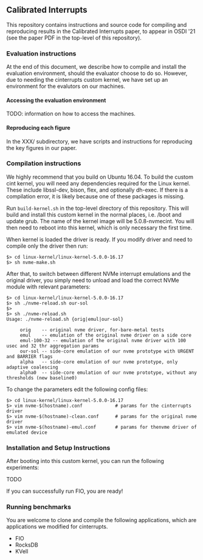 ## Calibrated Interrupts
This repository contains instructions and source code for compiling and reproducing results in the Calibrated Interrupts paper, to appear in OSDI '21 (see the paper PDF in the top-level of this repository).

### Evaluation instructions
At the end of this document, we describe how to compile and install the evaluation environment, should the evaluator choose to do so.
However, due to needing the cinterrupts custom kernel, we have set up an environment for the evalutors on our machines.

#### Accessing the evaluation environment
TODO: information on how to access the machines.

#### Reproducing each figure
In the XXX/ subdirectory, we have scripts and instructions for reproducing the key figures in our paper.


### Compilation instructions
We highly recommend that you build on Ubuntu 16.04.
To build the custom cint kernel, you will need any dependencies required for the Linux kernel.
These include libssl-dev, bison, flex, and optionally dh-exec.
If there is a compilation error, it is likely because one of these packages is missing.

Run `build-kernel.sh` in the top-level directory of this repository.
This will build and install this custom kernel in the normal places,
i.e. /boot and update grub. The name of the kernel image
will be 5.0.8-nvmecint. You will then need to reboot into this kernel,
which is only necessary the first time.

When kernel is loaded the driver is ready. If you modify driver and
need to compile only the driver then run:


```
$> cd linux-kernel/linux-kernel-5.0.0-16.17
$> sh nvme-make.sh

```

After that, to switch between different NVMe interrupt emulations and
the original driver, you simply need to unload and load the correct
NVMe module with relevant parameters:

```
$> cd linux-kernel/linux-kernel-5.0.0-16.17
$> sh ./nvme-reload.sh our-sol
$>
$> sh ./nvme-reload.sh
Usage: ./nvme-reload.sh {orig|emul|our-sol}

     orig    -- original nvme driver, for-bare-metal tests
     emul    -- emulation of the original nvme driver on a side core
     emul-100-32 -- emulation of the original nvme driver with 100 usec and 32 thr aggregation params
     our-sol -- side-core emulation of our nvme prototype with URGENT and BARRIER flags
     alpha   -- side-core emulation of our nvme prototype, only adaptive coalescing
     alpha0  -- side-core emulation of our nvme prototype, without any thresholds (new baseline0)

```

To change the parameters edit the following config files:
```
$> cd linux-kernel/linux-kernel-5.0.0-16.17
$> vim nvme-$(hostname).conf            # params for the cinterrupts driver
$> vim nvme-$(hostname)-clean.conf      # params for the original nvme driver
$> vim nvme-$(hostname)-emul.conf       # params for thenvme driver of emulated device

```


### Installation and Setup Instructions
After booting into this custom kernel, you can run the following experiments:

TODO

If you can successfully run FIO, you are ready!

### Running benchmarks
You are welcome to clone and compile the following applications, which are applications we modified for cinterrupts.

- FIO
- RocksDB
- KVell
